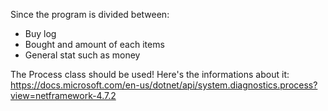 Since the program is divided between:
- Buy log
- Bought and amount of each items
- General stat such as money

The Process class should be used! Here's the informations about it: https://docs.microsoft.com/en-us/dotnet/api/system.diagnostics.process?view=netframework-4.7.2
